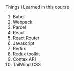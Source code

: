 Things i Learned in this course


1. Babel
2. Webpack
3. Parcel
4. React
5. React Router
6. Javascript
7. Redux
8. Redux toolkit
9. Contex API
10. TailWind CSS
